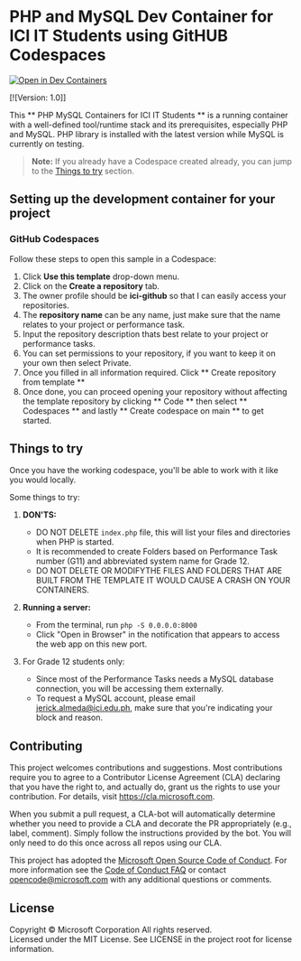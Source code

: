 # PHP and MySQL Dev Container for ICI IT Students using GitHUB Codespaces

[![Open in Dev Containers](https://img.shields.io/static/v1?label=Dev%20Containers&message=Open&color=blue&logo=visualstudiocode)](https://vscode.dev/redirect?url=vscode://ms-vscode-remote.remote-containers/cloneInVolume?url=https://github.com/microsoft/vscode-remote-try-php)

[![Version: 1.0]]

This ** PHP MySQL Containers for ICI IT Students ** is a running container with a well-defined tool/runtime stack and its prerequisites, especially PHP and MySQL. PHP library is installed with the latest version while MySQL is currently on testing.

> **Note:** If you already have a Codespace created already, you can jump to the [Things to try](#things-to-try) section.

## Setting up the development container for your project

### GitHub Codespaces
Follow these steps to open this sample in a Codespace:
1. Click **Use this template** drop-down menu.
2. Click on the **Create a repository** tab.
3. The owner profile should be **ici-github** so that I can easily access your repositories.
4. The **repository name** can be any name, just make sure that the name relates to your project or performance task.
5. Input the repository description thats best relate to your project or performance tasks.
6. You can set permissions to your repository, if you want to keep it on your own then select Private.
7. Once you filled in all information required. Click ** Create repository from template **
8. Once done, you can proceed opening your repository without affecting the template repository by clicking ** Code ** then select ** Codespaces ** and lastly ** Create codespace on main ** to get started.

## Things to try

Once you have the working codespace, you'll be able to work with it like you would locally.

Some things to try:

1. **DON'TS:**
   - DO NOT DELETE `index.php` file, this will list your files and directories when PHP is started.
   - It is recommended to create Folders based on Performance Task number (G11) and abbreviated system name for Grade 12.
   - DO NOT DELETE OR MODIFYTHE FILES AND FOLDERS THAT ARE BUILT FROM THE TEMPLATE IT WOULD CAUSE A CRASH ON YOUR CONTAINERS.

1. **Running a server:**
   - From the terminal, run `php -S 0.0.0.0:8000`
   - Click "Open in Browser" in the notification that appears to access the web app on this new port.
   
1. For Grade 12 students only:
   - Since most of the Performance Tasks needs a MySQL database connection, you will be accessing them externally.
   - To request a MySQL account, please email jerick.almeda@ici.edu.ph, make sure that you're indicating your block and reason.
 

## Contributing

This project welcomes contributions and suggestions. Most contributions require you to agree to a
Contributor License Agreement (CLA) declaring that you have the right to, and actually do, grant us
the rights to use your contribution. For details, visit https://cla.microsoft.com.

When you submit a pull request, a CLA-bot will automatically determine whether you need to provide
a CLA and decorate the PR appropriately (e.g., label, comment). Simply follow the instructions
provided by the bot. You will only need to do this once across all repos using our CLA.

This project has adopted the [Microsoft Open Source Code of Conduct](https://opensource.microsoft.com/codeofconduct/).
For more information see the [Code of Conduct FAQ](https://opensource.microsoft.com/codeofconduct/faq/) or
contact [opencode@microsoft.com](mailto:opencode@microsoft.com) with any additional questions or comments.

## License

Copyright © Microsoft Corporation All rights reserved.<br />
Licensed under the MIT License. See LICENSE in the project root for license information.
